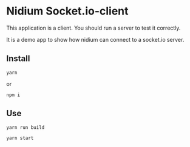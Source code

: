 # Nidium Socket.io-client

This application is a client. You should run a server to test it correctly.

It is a demo app to show how nidium can connect to a socket.io server.

## Install

`yarn`

or 

`npm i`

## Use

`yarn run build`

`yarn start`